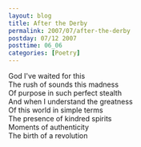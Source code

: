 ```yaml
---
layout: blog
title: After the Derby
permalink: 2007/07/after-the-derby
postday: 07/12 2007
posttime: 06_06
categories: [Poetry]
---
```


<p>God I've waited for this<br />
The rush of sounds this madness<br />
Of purpose in such perfect stealth<br />
And when I understand the greatness<br />
Of this world in simple terms<br />
The presence of kindred spirits<br />
Moments of authenticity<br />
The birth of a revolution</p>
